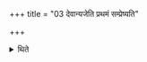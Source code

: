 +++
title = "03 देवान्यजेति प्रथमं सम्प्रेष्यति"

+++

<details><summary>थिते</summary>

3. For the first after-offering the Hotr̥ gives these devān yaja; for each of the other after-offerings simply yaja.
</details>
